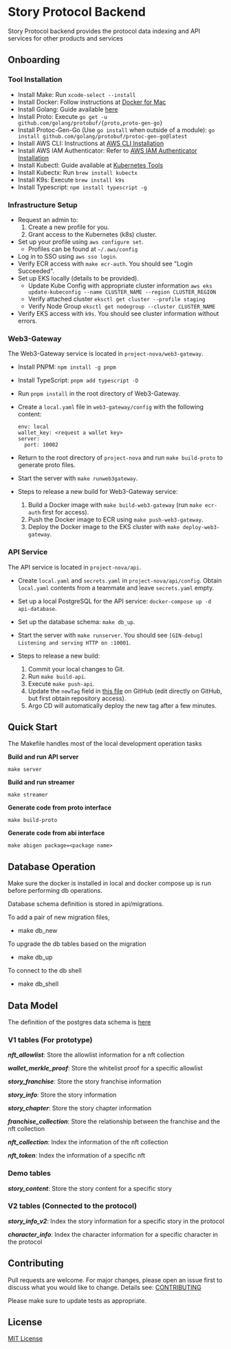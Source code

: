 # Story Protocol Backend  

Story Protocol backend provides the protocol data indexing and API services for other products and services 

## Onboarding

### Tool Installation
* Install Make: Run `xcode-select --install`
* Install Docker: Follow instructions at [Docker for Mac](https://docs.docker.com/docker-for-mac/install/)
* Install Golang: Guide available [here](https://jimkang.medium.com/install-go-on-mac-with-homebrew-5fa421fc55f5)
* Install Proto: Execute `go get -u github.com/golang/protobuf/{proto,proto-gen-go}`
* Install Protoc-Gen-Go (Use `go install` when outside of a module): `go install github.com/golang/protobuf/protoc-gen-go@latest`
* Install AWS CLI: Instructions at [AWS CLI Installation](https://docs.aws.amazon.com/cli/latest/userguide/getting-started-install.html)
* Install AWS IAM Authenticator: Refer to [AWS IAM Authenticator Installation](https://docs.aws.amazon.com/eks/latest/userguide/install-aws-iam-authenticator.html)
* Install Kubectl: Guide available at [Kubernetes Tools](https://kubernetes.io/docs/tasks/tools/)
* Install Kubectx: Run `brew install kubectx`
* Install K9s: Execute `brew install k9s`
* Install Typescript: `npm install typescript -g`

### Infrastructure Setup
* Request an admin to: 
  1. Create a new profile for you.
  2. Grant access to the Kubernetes (k8s) cluster.
* Set up your profile using `aws configure set`.
  * Profiles can be found at `~/.aws/config`
* Log in to SSO using `aws sso login`.
* Verify ECR access with `make ecr-auth`. You should see "Login Succeeded".
* Set up EKS locally (details to be provided).
  * Update Kube Config with appropriate cluster information `aws eks update-kubeconfig --name CLUSTER_NAME --region CLUSTER_REGION`
  * Verify attached cluster `eksctl get cluster --profile staging`
  * Verify Node Group `eksctl get nodegroup --cluster CLUSTER_NAME`
* Verify EKS access with `k9s`. You should see cluster information without errors.

### Web3-Gateway
The Web3-Gateway service is located in `project-nova/web3-gateway`.
* Install PNPM: `npm install -g pnpm`
* Install TypeScript: `pnpm add typescript -D`
* Run `pnpm install` in the root directory of Web3-Gateway.
* Create a `local.yaml` file in `web3-gateway/config` with the following content:
    ```
    env: local
    wallet_key: <request a wallet key>
    server:
      port: 10002
    ```
* Return to the root directory of `project-nova` and run `make build-proto` to generate proto files.
* Start the server with `make runweb3gateway`.

* Steps to release a new build for Web3-Gateway service:
  1. Build a Docker image with `make build-web3-gateway` (run `make ecr-auth` first for access).
  2. Push the Docker image to ECR using `make push-web3-gateway`.
  3. Deploy the Docker image to the EKS cluster with `make deploy-web3-gateway`.

### API Service
The API service is located in `project-nova/api`.
* Create `local.yaml` and `secrets.yaml` in `project-nova/api/config`. Obtain `local.yaml` contents from a teammate and leave `secrets.yaml` empty.
* Set up a local PostgreSQL for the API service: `docker-compose up -d api-database`.
* Set up the database schema: `make db_up`.
* Start the server with `make runserver`. You should see `[GIN-debug] Listening and serving HTTP on :10001`.

* Steps to release a new build:
  1. Commit your local changes to Git.
  2. Run `make build-api`.
  3. Execute `make push-api`.
  4. Update the `newTag` field in [this file](https://github.com/storyprotocol/project-nova-cd/blob/main/deploy/envs/stag/kustomization.yml) on GitHub (edit directly on GitHub, but first obtain repository access).
  5. Argo CD will automatically deploy the new tag after a few minutes.


## Quick Start 
The Makefile handles most of the local development operation tasks

**Build and run API server**

`make server` 

**Build and run streamer**

`make streamer`

**Generate code from proto interface**

`make build-proto`

**Generate code from abi interface**

`make abigen package=<package name>`

## Database Operation

Make sure the docker is installed in local and docker compose up is run before performing db operations.

Database schema definition is stored in api/migrations. 

To add a pair of new migration files, 

- make db_new

To upgrade the db tables based on the migration

- make db_up

To connect to the db shell

- make db_shell

## Data Model

The definition of the postgres data schema is [here](/api/migrations)

### V1 tables (For prototype)

***nft_allowlist***: Store the allowlist information for a nft collection

***wallet_merkle_proof***: Store the whitelist proof for a specific allowlist 

***story_franchise***: Store the story franchise information

***story_info***: Store the story information

***story_chapter***: Store the story chapter information

***franchise_collection***: Store the relationship between the franchise and the nft collection

***nft_collection***: Index the information of the nft collection

***nft_token***: Index the information of a specific nft

### Demo tables 

***story_content***: Store the story content for a specific story   

### V2 tables (Connected to the protocol)

***story_info_v2***: Index the story information for a specific story in the protocol

***character_info***: Index the character information for a specific character in the protocol   

## Contributing

Pull requests are welcome. For major changes, please open an issue first
to discuss what you would like to change. Details see: [CONTRIBUTING](/CONTRIBUTING.md)

Please make sure to update tests as appropriate.

## License

[MIT License](/LICENSE.md)